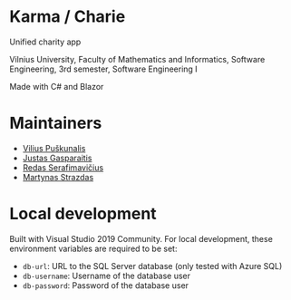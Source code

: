# Karma / Charie
Unified charity app

Vilnius University, Faculty of Mathematics and Informatics, Software Engineering, 3rd semester, Software Engineering I

Made with C# and Blazor

# Maintainers
* [Vilius Puškunalis](https://github.com/Puskunalis)
* [Justas Gasparaitis](https://github.com/JustasGasparaitis)
* [Redas Serafimavičius](https://github.com/redasSer)
* [Martynas Strazdas](https://github.com/MartynasStrazdas)

# Local development
Built with Visual Studio 2019 Community. For local development, these environment variables are required to be set:

* `db-url`: URL to the SQL Server database (only tested with Azure SQL)
* `db-username`: Username of the database user
* `db-password`: Password of the database user
